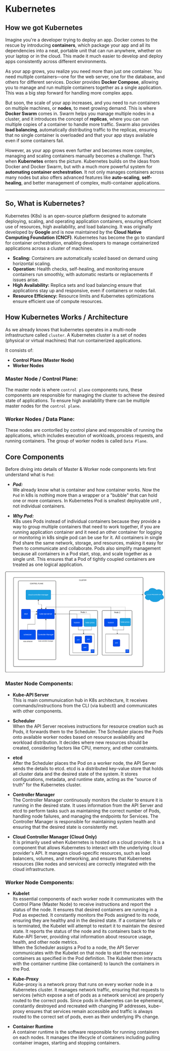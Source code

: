 # Kubernetes

## How we got Kubernetes

Imagine you're a developer trying to deploy an app. Docker comes to the rescue by introducing **containers**, which package your app and all its dependencies into a neat, portable unit that can run anywhere, 
whether on your laptop or in the cloud. This made it much easier to develop and deploy apps consistently across different environments.

As your app grows, you realize you need more than just one container. You need multiple containers—one for the web server, one for the database, and others for different services. Docker provides **Docker Compose**, 
allowing you to manage and run multiple containers together as a single application. This was a big step forward for handling more complex apps.

But soon, the scale of your app increases, and you need to run containers on multiple machines, or **nodes**, to meet growing demand. This is where **Docker Swarm** comes in. 
Swarm helps you manage multiple nodes in a cluster, and it introduces the concept of **replicas**, where you can run multiple copies of a container to handle more traffic. Swarm also provides **load balancing**, automatically distributing traffic to the replicas, ensuring that no single container is overloaded and that your app stays available even if some containers fail.

However, as your app grows even further and becomes more complex, managing and scaling containers manually becomes a challenge. That’s when **Kubernetes** enters the picture. 
Kubernetes builds on the ideas from Docker and Docker Swarm, but with a much more powerful system for **automating container orchestration**. It not only manages containers across many nodes but also offers advanced features like **auto-scaling**, **self-healing**, and better management of complex, multi-container applications.

---
## So, What is Kubernetes?

Kubernetes (K8s) is an open-source platform designed to automate deploying, scaling, and operating application containers, ensuring efficient use of resources, high availability, and load balancing. 
It was originally developed by **Google** and is now maintained by the **Cloud Native Computing Foundation (CNCF)**. Kubernetes has become the go to standard for container orchestration, enabling developers to manage containerized applications across a cluster of machines.

- **Scaling:** Containers are automatically scaled based on demand using horizontal scaling.
- **Operation:** Health checks, self-healing, and monitoring ensure containers run smoothly, with automatic restarts or replacements if issues arise.
- **High Availability:** Replica sets and load balancing ensure that applications stay up and responsive, even if containers or nodes fail.
- **Resource Efficiency:** Resource limits and Kubernetes optimizations ensure efficient use of compute resources.

## How Kubernetes Works / Architecture

As we already knows that kubernetes operates in a multi-node infrastructure called `cluster`. A Kubernetes cluster is a set of nodes (physical or virtual machines) that run containerized applications. 

It consists of:
- **Control Plane (Master Node)**
- **Worker Nodes**
 
### Master Node / Control Plane:    
  The master node is where `control plane` components runs, these components are responsible for managing the cluster to achieve the desired state of applications. 
  To ensure high availability there can be multiple master nodes for the `control plane`.  

### Worker Nodes / Data Plane: 
  These nodes are contorlled by control plane and responsible of running the applications, which includes execution of workloads, process requests, and running containers. The group of worker nodes is called `Data Plane`.

## Core Components

Before diving into details of Master & Worker node components lets first understand what is `Pod`:

- ***Pod:***   
  We already know what is container and how container works. Now the `Pod` in k8s is nothing more than a wrapper or a "bubble" that can hold one or more containers. In Kubernetes Pod is smallest deployable unit , not individual containers.
    
- ***Why Pod:***   
  K8s uses Pods instead of individual containers because they provide a way to group multiple containers that need to work together, if you are running application container and it need an other container for logging or monitoring in k8s single pod can be use for it. All containers in single Pod share the same network, storage, and resources, making it easy for them to communicate and collaborate. Pods also simplify management because all containers in a Pod start, stop, and scale together as a single unit. This ensures that a Pod of tightly coupled containers are treated as one logical application.

![k8s-arc.svg](images/k8s-arc.svg)


### Master Node Components:

- **Kube-API Server**   
  This is main communuication hub in K8s architecture,  It receives commands/instructions from the CLI (via kubectl) and communicates with other components.

- **Scheduler**   
  When the API Server receives instructions for resource creation such as Pods, it forwards them to the Scheduler. The Scheduler places the Pods onto available worker nodes based on resource availability and workload distribution. It decides where new resources should be created, considering factors like CPU, memory, and other constraints.

- **etcd**   
  After the Scheduler places the Pod on a worker node, the API Server sends the details to etcd. etcd is a distributed key-value store that holds all cluster data and the desired state of the system. It stores configurations, metadata, and runtime state, acting as the "source of truth" for the Kubernetes cluster.
  
- **Controller Manager**   
  The Controller Manager continuously monitors the cluster to ensure it is running in the desired state. It uses information from the API Server and etcd to perform tasks such as maintaining the correct number of Pods, handling node failures, and managing the endpoints for Services. The Controller Manager is responsible for maintaining system health and ensuring that the desired state is consistently met.

- **Cloud Controller Manager (Cloud Only)**   
  It is primarily used when Kubernetes is hosted on a cloud provider. It is a component that allows Kubernetes to interact with the underlying cloud provider's API. It manages cloud-specific resources, such as load balancers, volumes, and networking, and ensures that Kubernetes resources (like nodes and services) are correctly integrated with the cloud infrastructure.

### Worker Node Components:
  
- **Kubelet**   
  Its essential components of each worker node it communicates with the Control Plane (Master Node) to receive instructions and report the status of the node. It ensures that desired containers are running in a Pod as expected. It constantly monitors the Pods assigned to its node, ensuring they are healthy and in the desired state. If a container fails or is terminated, the Kubelet will attempt to restart it to maintain the desired state. It reports the status of the node and its containers back to the Kube-API Server, providing vital information about resource usage, health, and other node metrics.   
  When the Scheduler assigns a Pod to a node, the API Server communicates with the Kubelet on that node to start the necessary containers as specified in the Pod definition. The Kubelet then interacts with the container runtime (like containerd) to launch the containers in the Pod. 

- **Kube-Proxy**   
  Kube-proxy is a network proxy that runs on every worker node in a Kubernetes cluster. It manages network traffic, ensuring that requests to services (which expose a set of pods as a network service) are properly routed to the correct pods. Since pods in Kubernetes can be ephemeral, constantly destroyed and recreated with changing IP addresses, kube-proxy ensures that services remain accessible and traffic is always routed to the correct set of pods, even as their underlying IPs change.

- **Container Runtime**   
  A container runtime is the software responsible for running containers on each nodes. It manages the lifecycle of containers including pulling container images, starting and stopping containers.

  
  

